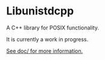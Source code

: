 # Libunistdcpp

A C++ library for POSIX functionality.

It is currently a work in progress.

[See doc/ for more information.](doc/)
